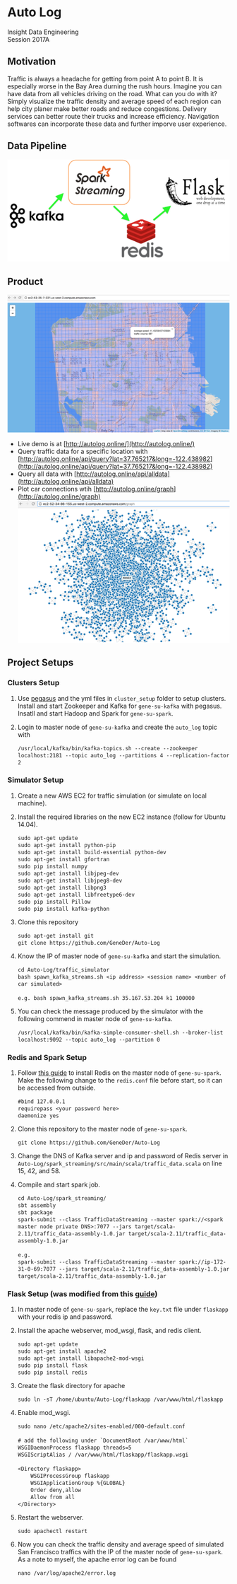 # Auto Log
Insight Data Engineering  
Session 2017A

## Motivation
Traffic is always a headache for getting from point A to point B. It is especially
worse in the Bay Area durning the rush hours. Imagine you can have data from all 
vehicles driving on the road. What can you do with it? Simply visualize the traffic
density and average speed of each region can help city planer make better roads
and reduce congestions. Delivery services can better route their trucks and increase
efficiency. Navigation softwares can incorporate these data and further imporve user
experience. 

## Data Pipeline
![Alt text](readme_pictures/pipeline.png?raw=true "Optional Title")

## Product
![Alt text](readme_pictures/real_time_traffic.png?raw=true "Optional Title")
- Live demo is at [http://autolog.online/](http://autolog.online/)
- Query traffic data for a specific location with 
[http://autolog.online/api/query?lat=37.765217&long=-122.438982](http://autolog.online/api/query?lat=37.765217&long=-122.438982)
- Query all data with [http://autolog.online/api/alldata](http://autolog.online/api/alldata)
- Plot car connections wtih [http://autolog.online/graph](http://autolog.online/graph)
![Alt text](readme_pictures/car_connection_graph.png?raw=true "Optional Title")


## Project Setups
### Clusters Setup
1. Use [pegasus](https://github.com/InsightDataScience/pegasus) and the 
yml files in `cluster_setup` folder to setup clusters. Install and start 
Zookeeper and Kafka for `gene-su-kafka` with pegasus. Insatll and start 
Hadoop and Spark for `gene-su-spark`.
2. Login to master node of `gene-su-kafka` and create the `auto_log` topic with 
    
    ~~~
    /usr/local/kafka/bin/kafka-topics.sh --create --zookeeper localhost:2181 --topic auto_log --partitions 4 --replication-factor 2
    ~~~

### Simulator Setup
1. Create a new AWS EC2 for traffic simulation (or simulate on local machine).
2. Install the required libraries on the new EC2 instance (follow for Ubuntu 14.04).
    
    ~~~
    sudo apt-get update
    sudo apt-get install python-pip
    sudo apt-get install build-essential python-dev
    sudo apt-get install gfortran
    sudo pip install numpy
    sudo apt-get install libjpeg-dev
    sudo apt-get install libjpeg8-dev
    sudo apt-get install libpng3 
    sudo apt-get install libfreetype6-dev
    sudo pip install Pillow
    sudo pip install kafka-python
    ~~~

3. Clone this repository 
    
    ~~~
    sudo apt-get install git
    git clone https://github.com/GeneDer/Auto-Log
    ~~~

4. Know the IP of master node of `gene-su-kafka` and start the simulation.
   
    ~~~
    cd Auto-Log/traffic_simulator
    bash spawn_kafka_streams.sh <ip address> <session name> <number of car simulated>

    e.g. bash spawn_kafka_streams.sh 35.167.53.204 k1 100000
    ~~~

5. You can check the message produced by the simulator with the following commend 
in master node of `gene-su-kafka`.
    
    ~~~
    /usr/local/kafka/bin/kafka-simple-consumer-shell.sh --broker-list localhost:9092 --topic auto_log --partition 0
    ~~~

### Redis and Spark Setup
1. Follow [this guide](https://github.com/InsightDataScience/data-engineering-ecosystem/wiki/Redis)
to install Redis on the master node of `gene-su-spark`. Make the following change to
the `redis.conf` file before start, so it can be accessed from outside.
   
    ~~~
    #bind 127.0.0.1
    requirepass <your password here>
    daemonize yes
    ~~~

2. Clone this repository to the master node of `gene-su-spark`.

    ~~~
    git clone https://github.com/GeneDer/Auto-Log
    ~~~

3. Change the DNS of Kafka server and ip and password of Redis server in 
`Auto-Log/spark_streaming/src/main/scala/traffic_data.scala` on line 15, 42, and 58.
4. Compile and start spark job.

    ~~~
    cd Auto-Log/spark_streaming/
    sbt assembly
    sbt package
    spark-submit --class TrafficDataStreaming --master spark://<spark master node private DNS>:7077 --jars target/scala-2.11/traffic_data-assembly-1.0.jar target/scala-2.11/traffic_data-assembly-1.0.jar

    e.g.
    spark-submit --class TrafficDataStreaming --master spark://ip-172-31-0-69:7077 --jars target/scala-2.11/traffic_data-assembly-1.0.jar target/scala-2.11/traffic_data-assembly-1.0.jar
    ~~~

### Flask Setup (was modified from this [guide](http://www.datasciencebytes.com/bytes/2015/02/24/running-a-flask-app-on-aws-ec2/))
1. In master node of `gene-su-spark`, replace the `key.txt` file under 
`flaskapp` with your redis ip and password.
2. Install the apache webserver, mod_wsgi, flask, and redis client.

    ~~~
    sudo apt-get update
    sudo apt-get install apache2
    sudo apt-get install libapache2-mod-wsgi
    sudo pip install flask
    sudo pip install redis
    ~~~

3. Create the flask directory for apache

    ~~~
    sudo ln -sT /home/ubuntu/Auto-Log/flaskapp /var/www/html/flaskapp
    ~~~

4. Enable mod_wsgi.

    ~~~
    sudo nano /etc/apache2/sites-enabled/000-default.conf

    # add the following under `DocumentRoot /var/www/html`
    WSGIDaemonProcess flaskapp threads=5
    WSGIScriptAlias / /var/www/html/flaskapp/flaskapp.wsgi

    <Directory flaskapp>
        WSGIProcessGroup flaskapp
        WSGIApplicationGroup %{GLOBAL}
        Order deny,allow
        Allow from all
    </Directory>
    ~~~

5. Restart the webserver.

    ~~~
    sudo apachectl restart
    ~~~

6. Now you can check the traffic density and average speed of simulated 
San Francisco traffics with the IP of the master node of `gene-su-spark`.
As a note to myself, the apache error log can be found 
    ~~~
    nano /var/log/apache2/error.log
    ~~~
